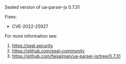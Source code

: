 Sealed version of ua-parser-js 0.7.31

Fixes:
- CVE-2022-25927

For more information see:
  1. https://seal.security
  2. https://github.com/seal-community
  3. https://github.com/faisalman/ua-parser-js/tree/0.7.31
